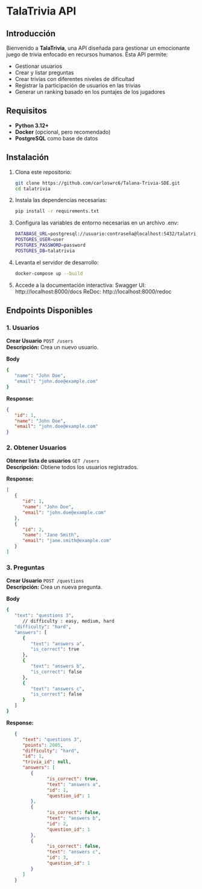 # TalaTrivia API

## Introducción
Bienvenido a **TalaTrivia**, una API diseñada para gestionar un emocionante juego de trivia enfocado en recursos humanos. Esta API permite:
- Gestionar usuarios
- Crear y listar preguntas
- Crear trivias con diferentes niveles de dificultad
- Registrar la participación de usuarios en las trivias
- Generar un ranking basado en los puntajes de los jugadores

## Requisitos
- **Python 3.12+**
- **Docker** (opcional, pero recomendado)
- **PostgreSQL** como base de datos

## Instalación
1. Clona este repositorio:
   ```bash
   git clone https://github.com/carloswrc6/Talana-Trivia-SDE.git
   cd talatrivia

2. Instala las dependencias necesarias:
   ```bash
   pip install -r requirements.txt

3. Configura las variables de entorno necesarias en un archivo .env:
   ```bash
   DATABASE_URL=postgresql://usuario:contraseña@localhost:5432/talatrivia
   POSTGRES_USER=user
   POSTGRES_PASSWORD=password
   POSTGRES_DB=talatrivia

4. Levanta el servidor de desarrollo:
   ```bash
   docker-compose up --build

5. Accede a la documentación interactiva:
   Swagger UI: http://localhost:8000/docs
   ReDoc: http://localhost:8000/redoc   


## Endpoints Disponibles

### 1. Usuarios
**Crear Usuario** `POST /users`  
**Descripción:** Crea un nuevo usuario.
 
**Body**
   ```bash
   {
      "name": "John Doe",
      "email": "john.doe@example.com"
   }
   ```

**Response:**
   ```json
   {
      "id": 1,
      "name": "John Doe",
      "email": "john.doe@example.com"
   }
   ```

### 2. Obtener Usuarios
**Obtener lista de usuarios** `GET /users`  
**Descripción:** Obtiene todos los usuarios registrados.

**Response:**
   ```json
   [
      {
         "id": 1,
         "name": "John Doe",
         "email": "john.doe@example.com"
      },
      {
         "id": 2,
         "name": "Jane Smith",
         "email": "jane.smith@example.com"
      }
   ]
   ```

### 3. Preguntas
**Crear Usuario** `POST /questions`  
**Descripción:** Crea un nueva pregunta.
 
**Body**
   ```bash
   {
      "text": "questions 3",
         // difficulty : easy, medium, hard
      "difficulty": "hard",
      "answers": [
         {
            "text": "answers a",
            "is_correct": true
         },
         {
            "text": "answers b",
            "is_correct": false
         },
         {
            "text": "answers c",
            "is_correct": false
         }
      ]
   }
   ```

**Response:**
   ```json
      {
         "text": "questions 3",
         "points": 2005,
         "difficulty": "hard",
         "id": 1,
         "trivia_id": null,
         "answers": [
            {
                  "is_correct": true,
                  "text": "answers a",
                  "id": 1,
                  "question_id": 1
            },
            {
                  "is_correct": false,
                  "text": "answers b",
                  "id": 2,
                  "question_id": 1
            },
            {
                  "is_correct": false,
                  "text": "answers c",
                  "id": 3,
                  "question_id": 1
            }
         ]
      }
   ```
 